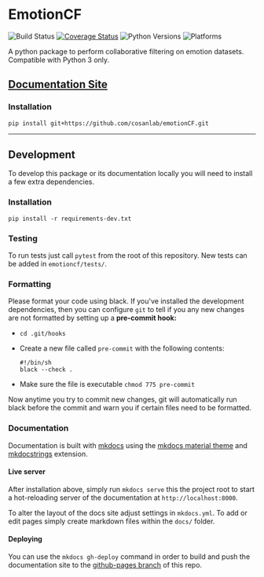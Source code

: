 # EmotionCF
![Build Status](https://github.com/cosanlab/emotionCF/workflows/EmotionCF/badge.svg)
[![Coverage Status](https://coveralls.io/repos/github/cosanlab/emotionCF/badge.svg?branch=master)](https://coveralls.io/github/cosanlab/emotionCF?branch=master)
![Python Versions](https://img.shields.io/badge/python-3.7%20%7C%203.8%20%7C%203.9-blue)
![Platforms](https://img.shields.io/badge/platform-linux%20%7C%20osx%20%7C%20win-blue)

A python package to perform collaborative filtering on emotion datasets.  Compatible with Python 3 only.

## [Documentation Site](https://cosanlab.github.io/emotionCF)

### Installation

```
pip install git+https://github.com/cosanlab/emotionCF.git
```

---

## Development

To develop this package or its documentation locally you will need to install a few extra dependencies.

### Installation

`pip install -r requirements-dev.txt`

### Testing

To run tests just call `pytest` from the root of this repository. New tests can be added in `emotioncf/tests/`.

### Formatting

Please format your code using black. If you've installed the development dependencies, then you can configure `git` to tell if you any new changes are not formatted by setting up a **pre-commit hook:**  

- `cd .git/hooks`
- Create a new file called `pre-commit` with the following contents:

     ```
     #!/bin/sh
     black --check .
     ```
- Make sure the file is executable `chmod 775 pre-commit`

Now anytime you try to commit new changes, git will automatically run black before the commit and warn you if certain files need to be formatted.

### Documentation

Documentation is built with [mkdocs](https://www.mkdocs.org/) using the [mkdocs material theme](https://squidfunk.github.io/mkdocs-material/) and [mkdocstrings](https://pawamoy.github.io/mkdocstrings/) extension. 


#### Live server

After installation above, simply run `mkdocs serve` this the project root to start a hot-reloading server of the documentation at `http://localhost:8000`.  

To alter the layout of the docs site adjust settings in `mkdocs.yml`. To add or edit pages simply create markdown files within the `docs/` folder.

#### Deploying

You can use the `mkdocs gh-deploy` command in order to build and push the documentation site to the [github-pages branch](https://github.com/cosanlab/emotionCF/tree/gh-pages) of this repo.

